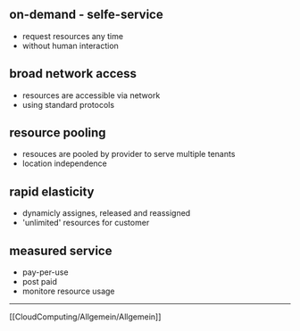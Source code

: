 ## on-demand - selfe-service
- request resources any time
- without human interaction

## broad network access
- resources are accessible via network
- using standard protocols

## resource pooling
- resouces are pooled by provider to serve multiple tenants
- location independence

## rapid elasticity
- dynamicly assignes, released and reassigned
- 'unlimited' resources for customer

## measured service
- pay-per-use
- post paid
- monitore resource usage

---
[[CloudComputing/Allgemein/Allgemein]]